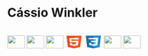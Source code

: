 <h1>Cássio Winkler</h1>



<div style="display: inline_block"><br>
 <img align="center" height="30" width="40" src="https://logodownload.org/wp-content/uploads/2019/12/totvs-logo.png">
 <img align="center" height="30" width="40" src="https://cdn.jsdelivr.net/gh/devicons/devicon/icons/microsoftsqlserver/microsoftsqlserver-plain.svg">
 <img align="center" height="30" width="40" src="https://cdn.jsdelivr.net/gh/devicons/devicon/icons/vscode/vscode-original.svg">
 <img align="center" height="30" width="40" src="https://raw.githubusercontent.com/devicons/devicon/master/icons/html5/html5-original.svg">
 <img align="center" height="30" width="40" src="https://raw.githubusercontent.com/devicons/devicon/master/icons/css3/css3-original.svg">
 <img align="center" height="30" width="40" src="https://cdn.jsdelivr.net/gh/devicons/devicon/icons/postgresql/postgresql-original.svg">
 <img align="center" height="30" width="40" src="https://cdn.jsdelivr.net/gh/devicons/devicon/icons/git/git-original.svg">
</div>
